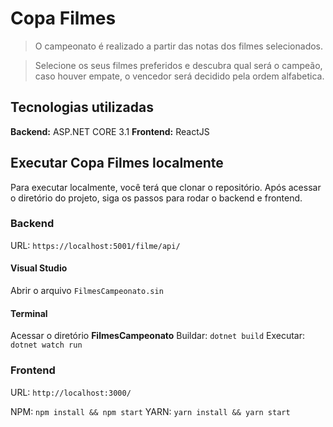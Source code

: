 # Copa Filmes

>O campeonato é realizado a partir das notas dos filmes selecionados.

>Selecione os seus filmes preferidos e descubra qual será o campeão, caso houver empate, o vencedor será decidido pela ordem alfabetica. 


## Tecnologias utilizadas

**Backend:** ASP.NET CORE 3.1
**Frontend:** ReactJS

## Executar Copa Filmes localmente

Para executar localmente, você terá que clonar o repositório. Após acessar o diretório do projeto, siga os passos para rodar o backend e frontend.
 
### Backend
URL: `https://localhost:5001/filme/api/`

#### Visual Studio 
Abrir o arquivo `FilmesCampeonato.sin`

#### Terminal 
Acessar o diretório **FilmesCampeonato**
Buildar:  `dotnet build`
Executar: `dotnet watch run`

### Frontend
URL: `http://localhost:3000/`

NPM: `npm install && npm start`
YARN: `yarn install && yarn start`
